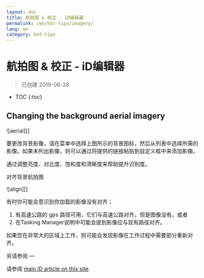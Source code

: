 ```yaml
---
layout: doc
title: 航拍图 & 校正 - iD编辑器
permalink: /en/hot-tips/imagery/
lang: en
category: hot-tips
---
```


航拍图 & 校正 - iD编辑器
==========

> 已创建 2019-06-28

- TOC
{:toc}

Changing the background aerial imagery
--------------

![aerial][]

要更改背景影像，请在菜单中选择上图所示的背景图标，然后从列表中选择所需的影像。如果未列出影像，则可以通过将提供的链接粘贴到自定义框中来添加影像。

通过调整亮度、对比度、饱和度和清晰度来帮助提升识别度。

对齐背景航拍图

![align][]

有时你可能会意识到你加载的影像没有对齐；

1.  有高速公路的 gps 路径可用，它们与高速公路对齐，但是图像没有，或者
2.  在Tasking Manager说明中可能会提到影像应与现有路径对齐。


如果您在非常大的区域上工作，则可能会发现影像在工作过程中需要部分重新对齐。

另请参阅
—

请参阅 [main iD article on this site](/en/beginner/id-editor/#configuring-the-background-layer).  

[航空]: /images/hot-tips/aerial.gif "iD editor - changing the background imagery"
[对齐]:/images/hot-tips/align.gif "iD editor - aligning the imagery"
[keymon]:/images/hot-tips/keymon.png
[OSM-TM-video]: /images/hot-tips/OSM-TM-video.png "Humanitarian OpenStreetMap Team - Tasking Manager Tutorial Videos"
